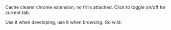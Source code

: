 Cache clearer chrome extension, no frills attached.
Click to toggle on/off for current tab.

Use it when developing, use it when browsing. Go wild.
